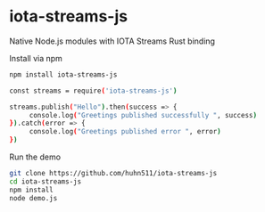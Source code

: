 # iota-streams-js

Native Node.js modules with IOTA Streams Rust binding


Install via npm
```bash
npm install iota-streams-js
```

```bash
const streams = require('iota-streams-js')

streams.publish("Hello").then(success => {
     console.log("Greetings published successfully ", success)
}).catch(error => {
     console.log("Greetings published error ", error)
})
```

Run the demo
```bash
git clone https://github.com/huhn511/iota-streams-js
cd iota-streams-js
npm install
node demo.js 
```